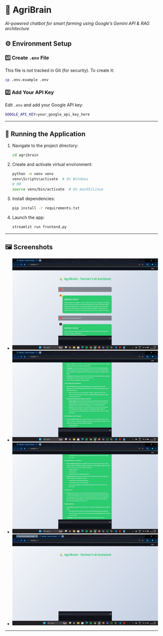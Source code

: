 

# 🌾 **AgriBrain**

*AI-powered chatbot for smart farming using Google’s Gemini API & RAG architecture*



## ⚙️ **Environment Setup**

### 1️⃣ Create `.env` File

This file is not tracked in Git (for security). To create it:

```bash
cp .env.example .env
```

### 2️⃣ Add Your API Key

Edit `.env` and add your Google API key:

```bash
GOOGLE_API_KEY=your_google_api_key_here
```

---

## 🚀 **Running the Application**

1. Navigate to the project directory:

   ```bash
   cd agribrain
   ```

2. Create and activate virtual environment:

   ```bash
   python -m venv venv
   venv\Scripts\activate  # On Windows
   # OR
   source venv/bin/activate  # On macOS/Linux
   ```

3. Install dependencies:

   ```bash
   pip install -r requirements.txt
   ```

4. Launch the app:

   ```bash
   streamlit run frontend.py
   ```

---

## 🖼️ **Screenshots**

* ![](screenshots/1.jpg)
* ![](screenshots/2.jpg)
* ![](screenshots/3.jpg)
* ![](screenshots/4.jpg)

---

